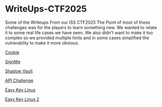# WriteUps-CTF2025
Some of the Writeups From our ISS CTF2025
The Point of most of these challenges was for the players to learn something new. We wanted to relate it to some real life cases we have seen. We also didn't want to make it too complex so we provided multiple hints and in some cases simplified the vulnerablity to make it more obvious.

[Cookie](Cookie_(Michael_and_Orlando).pdf)

[SignMe](SignMe_(Orlando_and_Michael).pdf)

[Shadow Vault](Shadow_Vault_(Orlando__Michael).pdf)

[API Challenge](API_Challenge_(Orlando__Michael).pdf)

[Easy Key Linux](Easy_Key_Linux_(OrlandoMichael_Prajwal).pdf)

[Easy Key Linux 2](Easy_Key_Linux_2_(OrlandoMichaelPrajwal).pdf)
